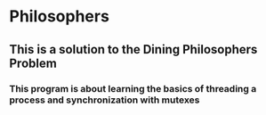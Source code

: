 # Philosophers
## This is a solution to the Dining Philosophers Problem
### This program is about learning the basics of threading a process and synchronization with mutexes
